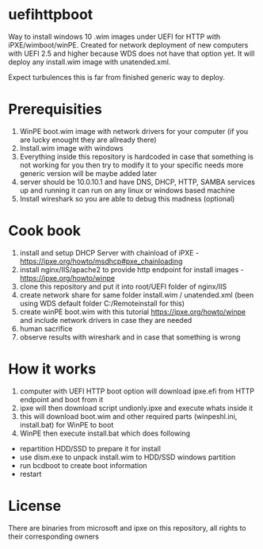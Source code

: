 # uefihttpboot
Way to install windows 10 .wim images under UEFI for HTTP with iPXE/wimboot/winPE. Created for network deployment of new computers with UEFI 2.5 and higher because WDS does not have that option yet.
It will deploy any install.wim image with unatended.xml.

Expect turbulences this is far from finished generic way to deploy.

# Prerequisities
1. WinPE boot.wim image with network drivers for your computer (if you are lucky enought they are allready there)
2. Install.wim image with windows
3. Everything inside this repository is hardcoded in case that something is not working for you then try to modify it to your specific needs more generic version will be maybe added later
4. server should be 10.0.10.1 and have DNS, DHCP, HTTP, SAMBA services up and running it can run on any linux or windows based machine
5. Install wireshark so you are able to debug this madness (optional)

# Cook book
1. install and setup DHCP Server with chainload of iPXE - https://ipxe.org/howto/msdhcp#pxe_chainloading
2. install nginx/IIS/apache2 to provide http endpoint for install images - https://ipxe.org/howto/winpe
3. clone this repository and put it into root/UEFI folder of nginx/IIS
4. create network share for same folder install.wim / unatended.xml (been using WDS default folder C:/Remoteinstall for this)
5. create winPE boot.wim with this tutorial https://ipxe.org/howto/winpe and include network drivers in case they are needed
6. human sacrifice
7. observe results with wireshark and in case that something is wrong 

# How it works
1. computer with UEFI HTTP boot option will download ipxe.efi from HTTP endpoint and boot from it
2. ipxe will then download script undionly.ipxe and execute whats inside it
3. this will download boot.wim and other required parts (winpeshl.ini, install.bat) for WinPE to boot
4. WinPE then execute install.bat which does following
  - repartition HDD/SSD to prepare it for install
  - use dism.exe to unpack install.wim to HDD/SSD windows partition
  - run bcdboot to create boot information
  - restart
  
# License
There are binaries from microsoft and ipxe on this repository, all rights to their corresponding owners

